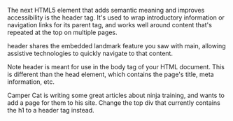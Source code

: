 The next HTML5 element that adds semantic meaning and improves accessibility is the header tag. It's used to wrap introductory information or navigation links for its parent tag, and works well around content that's repeated at the top on multiple pages.

header shares the embedded landmark feature you saw with main, allowing assistive technologies to quickly navigate to that content.

Note
header is meant for use in the body tag of your HTML document. This is different than the head element, which contains the page's title, meta information, etc.


Camper Cat is writing some great articles about ninja training, and wants to add a page for them to his site. Change the top div that currently contains the h1 to a header tag instead.
